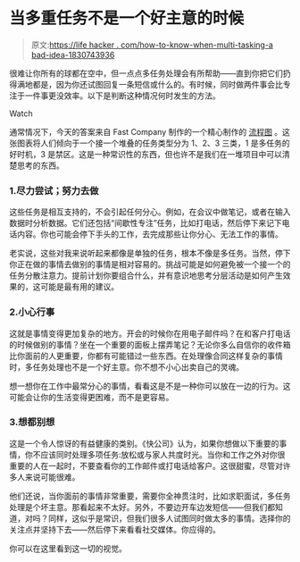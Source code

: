# 当多重任务不是一个好主意的时候

> 原文:[https://life hacker . com/how-to-know-when-multi-tasking-a bad-idea-1830743936](https://lifehacker.com/how-to-know-when-multi-tasking-is-a-bad-idea-1830743936)

很难让你所有的球都在空中，但一点点多任务处理会有所帮助——直到你把它们扔得满地都是，因为你还试图回复一条短信或什么的。有时候，同时做两件事会比专注于一件事更没效率。以下是判断这种情况何时发生的方法。

Watch

通常情况下，今天的答案来自 Fast Company 制作的一个精心制作的 [流程图](https://www.fastcompany.com/90264034/this-chart-will-show-you-when-you-can-multitask-and-when-you-cant?partner=feedburner&utm_source=feedburner&utm_medium=feed&utm_campaign=feedburner+fastcompany&utm_content=feedburner) 。这张图表将人们倾向于一个接一个堆叠的任务类型分为 1、2、3 三类，1 是多任务的好时机，3 是禁区。这是一种常识性的东西，但也许不是我们在一堆项目中可以清楚思考的东西。

### 1.尽力尝试；努力去做

这些任务是相互支持的，不会引起任何分心。例如，在会议中做笔记，或者在输入数据时分析数据。它们还包括“间歇性专注”任务，比如打电话，然后停下来记下电话内容。你也可能会停下手头的工作，去完成那些让你分心、无法工作的事情。

老实说，这些对我来说听起来都像是单独的任务，根本不像是多任务。当然，停下你正在做的事情去做别的事情是相对容易的。挑战可能是如何避免被一个接一个的任务分散注意力。提前计划你要组合什么，并有意识地思考分层活动是如何产生效果的，这可能是最有用的建议。

### 2.小心行事

这就是事情变得更加复杂的地方。开会的时候你在用电子邮件吗？在和客户打电话的时候做别的事情？坐在一个重要的面板上摆弄笔记？无论你多么自信你的收件箱比你面前的人更重要，你都有可能错过一些东西。在处理像合同这样复杂的事情时，多任务处理也不是一个好主意。你不想不小心出卖自己的灵魂。

想一想你在工作中最常分心的事情，看看这是不是一种你可以放在一边的行为。这可能会让你的生活变得更困难，而不是更容易。

### 3.想都别想

这是一个令人惊讶的有益健康的类别。《快公司》认为，如果你想做以下重要的事情，你不应该同时处理多项任务:放松或与家人共度时光。当你和工作之外对你很重要的人在一起时，不要查看你的工作邮件或打电话给客户。这很甜蜜，尽管对许多人来说可能很难。

他们还说，当你面前的事情非常重要，需要你全神贯注时，比如求职面试，多任务处理是个坏主意。那看起来不太好。另外，不要边开车边发短信——但我们都知道，对吗？同样，这似乎是常识，但我们很多人试图同时做太多的事情。选择你的关注点并坚持下去——然后停下来看看社交媒体。你应得的。

你可以在这里看到这一切的视觉。